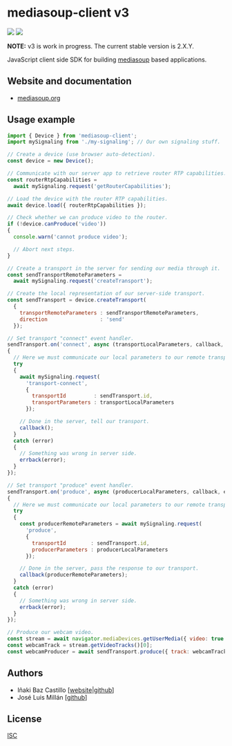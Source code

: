 # mediasoup-client v3

[![][npm-shield-mediasoup-client]][npm-mediasoup-client]
[![][travis-ci-shield-mediasoup-client]][travis-ci-mediasoup-client]

**NOTE:** v3 is work in progress. The current stable version is 2.X.Y.

<!--
[![][npm-shield-mediasoup-client]][npm-mediasoup-client]
-->

JavaScript client side SDK for building [mediasoup](https://mediasoup.org) based applications.


## Website and documentation

* [mediasoup.org][mediasoup-website]


## Usage example

```js
import { Device } from 'mediasoup-client';
import mySignaling from './my-signaling'; // Our own signaling stuff.

// Create a device (use browser auto-detection).
const device = new Device();

// Communicate with our server app to retrieve router RTP capabilities.
const routerRtpCapabilities = 
  await mySignaling.request('getRouterCapabilities');

// Load the device with the router RTP capabilities.
await device.load({ routerRtpCapabilities });

// Check whether we can produce video to the router.
if (!device.canProduce('video'))
{
  console.warn('cannot produce video');

  // Abort next steps.
}

// Create a transport in the server for sending our media through it.
const sendTransportRemoteParameters = 
  await mySignaling.request('createTransport');

// Create the local representation of our server-side transport.
const sendTransport = device.createTransport(
  {
    transportRemoteParameters : sendTransportRemoteParameters,
    direction                 : 'send'
  });

// Set transport "connect" event handler.
sendTransport.on('connect', async (transportLocalParameters, callback, errback) =>
{
  // Here we must communicate our local parameters to our remote transport.
  try
  {
    await mySignaling.request(
      'transport-connect',
      { 
        transportId         : sendTransport.id,
        transportParameters : transportLocalParameters
      });

    // Done in the server, tell our transport.
    callback();
  }
  catch (error)
  {
    // Something was wrong in server side.
    errback(error);
  }
});

// Set transport "produce" event handler.
sendTransport.on('produce', async (producerLocalParameters, callback, errback) =>
{
  // Here we must communicate our local parameters to our remote transport.
  try
  {
    const producerRemoteParameters = await mySignaling.request(
      'produce',
      { 
        transportId        : sendTransport.id,
        producerParameters : producerLocalParameters
      });

    // Done in the server, pass the response to our transport.
    callback(producerRemoteParameters);
  }
  catch (error)
  {
    // Something was wrong in server side.
    errback(error);
  }
});

// Produce our webcam video.
const stream = await navigator.mediaDevices.getUserMedia({ video: true });
const webcamTrack = stream.getVideoTracks()[0];
const webcamProducer = await sendTransport.produce({ track: webcamTrack });
```


## Authors

* Iñaki Baz Castillo [[website](https://inakibaz.me)|[github](https://github.com/ibc/)]
* José Luis Millán [[github](https://github.com/jmillan/)]


## License

[ISC](./LICENSE)




[mediasoup-website]: https://mediasoup.org
[npm-shield-mediasoup-client]: https://img.shields.io/npm/v/mediasoup-client.svg
[npm-mediasoup-client]: https://npmjs.org/package/mediasoup-client
[travis-ci-shield-mediasoup-client]: https://travis-ci.com/versatica/mediasoup-client.svg?branch=master
[travis-ci-mediasoup-client]: https://travis-ci.com/versatica/mediasoup-client
